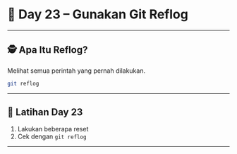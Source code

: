 # 📘 Day 23 – Gunakan Git Reflog

---

## 🕵️ Apa Itu Reflog?

Melihat semua perintah yang pernah dilakukan.

```bash
git reflog
```

---

## 🧪 Latihan Day 23

1. Lakukan beberapa reset
2. Cek dengan `git reflog`

---
